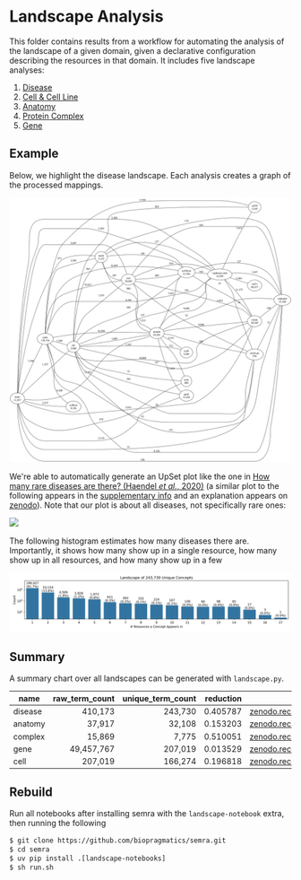 # Landscape Analysis

This folder contains results from a workflow for automating the analysis of the
landscape of a given domain, given a declarative configuration describing the
resources in that domain. It includes five landscape analyses:

1. [Disease](disease/disease-landscape.ipynb)
2. [Cell & Cell Line](cell/cell-landscape.ipynb)
3. [Anatomy](anatomy/anatomy-landscape.ipynb)
4. [Protein Complex](complex/complex-landscape.ipynb)
5. [Gene](gene/gene-landscape.ipynb)

## Example

Below, we highlight the disease landscape. Each analysis creates a graph of the
processed mappings.

![](disease/graph.svg)

We're able to automatically generate an UpSet plot like the one in
[How many rare diseases are there? (Haendel _et al._, 2020)](https://doi.org/10.1038/d41573-019-00180-y)
(a similar plot to the following appears in the
[supplementary info](https://media.nature.com/original/magazine-assets/d41573-019-00180-y/17308594)
and an explanation appears on [zenodo](https://zenodo.org/records/3478576)).
Note that our plot is about all diseases, not specifically rare ones:

![](disease/landscape_upset.svg)

The following histogram estimates how many diseases there are. Importantly, it
shows how many show up in a single resource, how many show up in all resources,
and how many show up in a few

![](disease/landscape_histogram.svg)

## Summary

A summary chart over all landscapes can be generated with `landscape.py`.

| name    | raw_term_count | unique_term_count | reduction |                                                                download |
| ------- | -------------: | ----------------: | --------: | ----------------------------------------------------------------------: |
| disease |        410,173 |           243,730 |  0.405787 | [zenodo.record:11091886](https://bioregistry.io/zenodo.record:11091886) |
| anatomy |         37,917 |            32,108 |  0.153203 | [zenodo.record:11091803](https://bioregistry.io/zenodo.record:11091803) |
| complex |         15,869 |             7,775 |  0.510051 | [zenodo.record:11091422](https://bioregistry.io/zenodo.record:11091422) |
| gene    |     49,457,767 |           207,019 |  0.013529 | [zenodo.record:11092013](https://bioregistry.io/zenodo.record:11092013) |
| cell    |        207,019 |           166,274 |  0.196818 | [zenodo.record:11091581](https://bioregistry.io/zenodo.record:11091581) |

## Rebuild

Run all notebooks after installing semra with the `landscape-notebook` extra,
then running the following

```console
$ git clone https://github.com/biopragmatics/semra.git
$ cd semra
$ uv pip install .[landscape-notebooks]
$ sh run.sh
```
